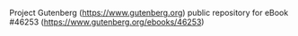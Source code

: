 Project Gutenberg (https://www.gutenberg.org) public repository for eBook #46253 (https://www.gutenberg.org/ebooks/46253)
